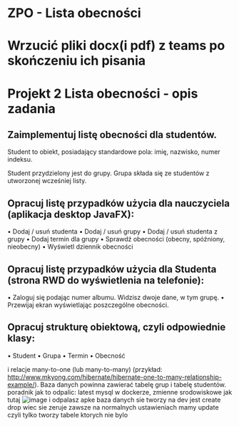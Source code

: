 # ZPO - Lista obecności 

# Wrzucić pliki docx(i pdf) z teams po skończeniu ich pisania



# Projekt 2 Lista obecności - opis zadania

## Zaimplementuj listę obecności dla studentów.

Student to obiekt, posiadający standardowe pola: imię, nazwisko, numer indeksu.

Student przydzielony jest do grupy. Grupa składa się ze studentów z utworzonej wcześniej listy.

## Opracuj listę przypadków użycia dla nauczyciela (aplikacja desktop JavaFX):
•	Dodaj / usuń studenta
•	Dodaj / usuń grupy
•	Dodaj / usuń studenta z grupy
•	Dodaj termin dla grupy
•	Sprawdź obecności (obecny, spóźniony, nieobecny)
•	Wyświetl dziennik obecności

## Opracuj listę przypadków użycia dla Studenta (strona RWD do wyświetlenia na telefonie):
•	Zaloguj się podając numer albumu. Widzisz dwoje dane, w tym grupę.
•	Przewijaj ekran wyświetlając poszczególne obecności.

## Opracuj strukturę obiektową, czyli odpowiednie klasy:
•	Student
•	Grupa
•	Termin
•	Obecność

i relacje many-to-one (lub many-to-many) 
(przykład: http://www.mkyong.com/hibernate/hibernate-one-to-many-relationship-example/). 
Baza danych powinna zawierać tabelę grup i tabelę studentów.
poradnik jak to odpalic:
latest mysql w dockerze,
zmienne srodowiskowe jak tutaj
![image](https://github.com/student-attachments/assets/b376b366-c1bc-4d67-a277-af9271fcdc40)
i odpalasz apke baza danych sie tworzy na dev jest create drop wiec sie zeruje zawsze na normalnych ustawieniach mamy update czyli tylko tworzy tabele ktorych nie bylo


